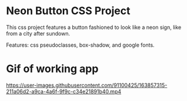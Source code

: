 # Neon Button CSS Project #

This css project features a button fashioned to look like a neon sign, like from a city after sundown. 

Features: css pseudoclasses, box-shadow, and google fonts.


# Gif of working app #

https://user-images.githubusercontent.com/91100425/163857315-211a06d2-a9ca-4a6f-9f9c-c34e21891b40.mp4

